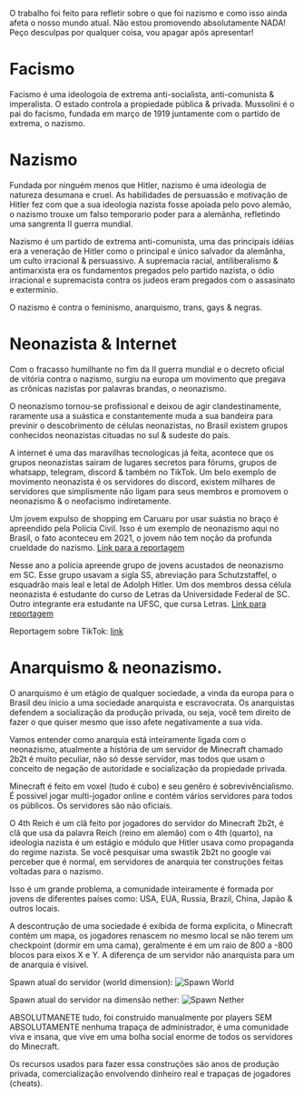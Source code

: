 O trabalho foi feito para refletir sobre o que foi nazismo e como isso ainda afeta o nosso mundo atual.
Não estou promovendo absolutamente NADA! Peço desculpas por qualquer coisa, vou apagar após apresentar!

# Facismo

Facismo é uma ideologoia de extrema anti-socialista, anti-comunista & imperalista. O estado controla a propiedade pública & privada.
Mussolini é o pai do facismo, fundada em março de 1919 juntamente com o partido de extrema, o nazismo.

# Nazismo

Fundada por ninguém menos que Hitler, nazismo é uma ideologia de natureza desumana e cruel. As habilidades de persuassão e motivação de Hitler fez com que a sua ideologia nazista fosse apoiada pelo povo alemão, o nazismo trouxe um falso temporario poder para a
alemãnha, refletindo uma sangrenta II guerra mundial.

Nazismo é um partido de extrema anti-comunista, uma das principais idéias era a veneração de Hitler como o principal e único salvador da alemãnha, um culto irracional & persuassivo. A supremacia racial, antiliberalismo & antimarxista era os fundamentos pregados pelo partido nazista, o ódio irracional e supremacista contra os judeos eram pregados com o assasinato e exterminio.

O nazismo é contra o feminismo, anarquismo, trans, gays & negras.

# Neonazista & Internet

Com o fracasso humilhante no fim da II guerra mundial e o decreto oficial de vitória contra o nazismo, surgiu na europa um movimento que pregava as crônicas nazistas por palavras brandas, o neonazismo.

O neonazismo tornou-se profissional e deixou de agir clandestinamente, raramente usa a suástica e constantemente muda a sua bandeira para previnir o descobrimento de células neonazistas, no Brasil existem grupos conhecidos neonazistas cituadas no sul & sudeste do país.

A internet é uma das maravilhas tecnologicas já feita, acontece que os grupos neonazistas sairam de lugares secretos para fórums, grupos de whatsapp, telegram, discord & também no TikTok. Um belo exemplo de movimento neonazista é os servidores do discord, existem milhares de servidores que simplismente não ligam para seus membros e promovem o neonazismo & o neofacismo indiretamente.

Um jovem expulso de shopping em Caruaru por usar suástia no braço é apreendido pela Polícia Civil. Isso é um exemplo de neonazismo aqui no Brasil, o fato aconteceu em 2021, o jovem não tem noção da profunda crueldade do nazismo.
[Link para a reportagem](https://g1.globo.com/pe/caruaru-regiao/noticia/2021/06/18/jovem-expulso-de-shopping-em-caruaru-por-usar-suastica-no-braco-e-apreendido-pela-policia-civil-e-sera-encaminhado-ao-mppe.ghtml)

Nesse ano a polícia apreende grupo de jovens acustados de neonazismo em SC. Esse grupo usavam a sigla SS, abreviação para Schutzstaffel, o esquadrão mais leal e letal de Adolph Hitler. Um dos membros dessa célula neonazista é estudante do curso de Letras da Universidade Federal de SC. Outro integrante era estudante na UFSC, que cursa Letras.
[Link para reportagem](https://g1.globo.com/fantastico/noticia/2022/10/23/policia-prende-grupo-de-jovens-acusados-de-neonazismo-em-sc.ghtml)

Reportagem sobre TikTok: [link](https://visao.sapo.pt/atualidade/sociedade/2021-11-06-o-problema-nazi-dotiktok/)

# Anarquismo & neonazismo.

O anarquismo é um etágio de qualquer sociedade, a vinda da europa para o Brasil deu ínicio a uma sociedade anarquista e escravocrata. Os anarquistas defendem a socialização da produção privada, ou seja, você tem direito de fazer o que quiser mesmo que isso afete negativamente a sua vida.

Vamos entender como anarquia está inteiramente ligada com o neonazismo, atualmente a história de um servidor de Minecraft chamado 2b2t é muito peculiar, não só desse servidor, mas todos que usam o conceito de negação de autoridade e socialização da propiedade privada.

Minecraft é feito em voxel (tudo é cubo) e seu genêro é sobrevivêncialismo. É possivel jogar multi-jogador online e contém vários servidores para todos os públicos. Os servidores são não oficiais.

O 4th Reich é um clã feito por jogadores do servidor do Minecraft 2b2t, é clã que usa da palavra Reich (reino em alemão) com o 4th (quarto), na ideologia nazista é um estágio e módulo que Hitler usava como propaganda do regime nazista. Se você pesquisar uma swastik 2b2t no google vai perceber que é normal, em servidores de anarquia ter construções feitas voltadas para o nazismo.

Isso é um grande problema, a comunidade inteiramente é formada por jovens de diferentes países como: USA, EUA, Russia, Brazil, China, Japão & outros locais.

A descontrução de uma sociedade é exibida de forma explicita, o Minecraft contém um mapa, os jogadores renascem no mesmo local se não terem um checkpoint (dormir em uma cama), geralmente é em um raio de 800 a -800 blocos para eixos X e Y. A diferença de um servidor não anarquista para um de anarquia é vísivel.

Spawn atual do servidor (world dimension):
![Spawn World](https://github.com/rinaaaaaaaaaaaaaaaaaaaaaaa/school-project/blob/main/z5l6bi2k0wt71.jpg?raw=true)

Spawn atual do servidor na dimensão nether:
![Spawn Nether](https://static.miraheze.org/2b2twiki/thumb/a/a7/5k_nether_spawn_map.png/800px-5k_nether_spawn_map.png?raw=true)

ABSOLUTMANETE tudo, foi construido manualmente por players SEM ABSOLUTAMENTE nenhuma trapaça de administrador, é uma comunidade viva e insana, que vive em uma bolha social enorme de todos os servidores do Minecraft.

Os recursos usados para fazer essa construções são anos de produção privada, comercialização envolvendo dinheiro real e trapaças de jogadores (cheats).

